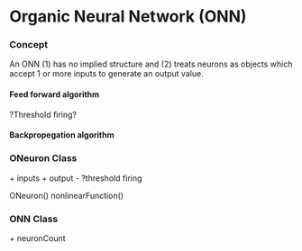 # Organic Neural Network (ONN)

### Concept
An ONN (1) has no implied structure and (2) treats neurons as objects which accept 1 or more inputs to generate an output value.

#### Feed forward algorithm
?Threshold firing?

#### Backpropegation algorithm

### ONeuron Class
\+ inputs
\+ output
\- ?threshold firing

ONeuron()
nonlinearFunction()

### ONN Class
\+ neuronCount
